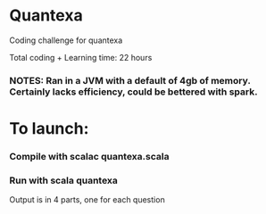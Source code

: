 # Quantexa
Coding challenge for quantexa

Total coding + Learning time: 22 hours

### NOTES: Ran in a JVM with a default of 4gb of memory. Certainly lacks efficiency, could be bettered with spark.


# To launch: 
### Compile with scalac quantexa.scala

### Run with scala quantexa

Output is in 4 parts, one for each question
